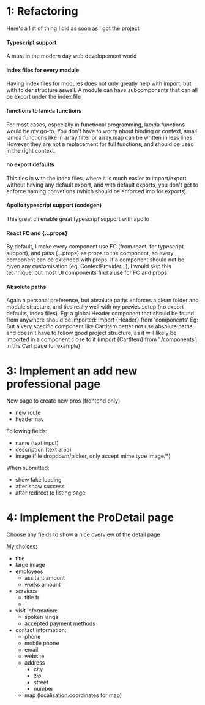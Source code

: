 # 1: Refactoring

Here's a list of thing I did as soon as I got the project

#### Typescript support

A must in the modern day web developement world

#### index files for every module

Having index files for modules does not only greatly help with import, but with folder structure aswell. A module can have subcomponents that can all be export under the index file

#### functions to lamda functions

For most cases, especially in functional programming, lamda functions would be my go-to. You don't have to worry about binding or context, small lamda functions like in array.filter or array.map can be written in less lines. However they are not a replacement for full functions, and should be used in the right context.

#### no export defaults

This ties in with the index files, where it is much easier to import/export without having any default export, and with default exports, you don't get to enforce naming convetions (which should be enforced imo for exports).

#### Apollo typescript support (codegen)

This great cli enable great typescript support with apollo

#### React FC and {...props}

By default, I make every component use FC (from react, for typescript support), and pass {...props} as props to the component, so every component can be extended with props. If a component should not be given any customisation (eg: ContextProvider...), I would skip this technique, but most UI components find a use for FC and props.

#### Absolute paths

Again a personal preference, but absolute paths enforces a clean folder and module structure, and ties really well with my previes setup (no export defaults, index files).
Eg: a global Header component that should be found from anywhere should be imported: import {Header} from 'components'
Eg: But a very specific component like CartItem better not use absolute paths, and doesn't have to follow good project structure, as it will likely be imported in a component close to it (import {CartItem} from './components': in the Cart page for example)

# 3: Implement an add new professional page

New page to create new pros (frontend only)

- new route
- header nav

Following fields:

- name (text input)
- description (text area)
- image (file dropdown/picker, only accept mime type image/\*)

When submitted:

- show fake loading
- after show success
- after redirect to listing page
# 4: Implement the ProDetail page

Choose any fields to show a nice overview of the detail page

My choices:

- title
- large image
- employees
  - assitant amount
  - works amount
- services
  - title fr
  -
- visit information:
  - spoken langs
  - accepted payment methods
- contact information:
  - phone
  - mobile phone
  - email
  - website
  - address
    - city
    - zip
    - street
    - number
  - map (localisation.coordinates for map)
